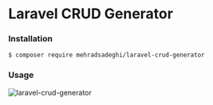 # Laravel CRUD Generator

### Installation
`$ composer require mehradsadeghi/laravel-crud-generator`

### Usage
![laravel-crud-generator](https://user-images.githubusercontent.com/31504728/92512225-b99be400-f223-11ea-84ba-bbfb55d1babd.gif)
